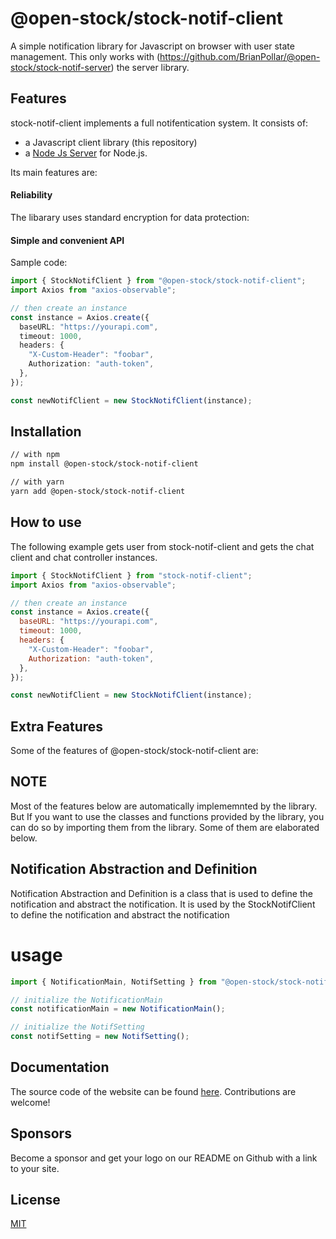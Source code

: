 # @open-stock/stock-notif-client

A simple notification library for Javascript on browser with user state management.
This only works with (https://github.com/BrianPollar/@open-stock/stock-notif-server) the server library.

## Features

stock-notif-client implements a full notifentication system. It consists of:

- a Javascript client library (this repository)
- a [Node Js Server](https://github.com/BrianPollar/@open-stock/stock-notif-server) for Node.js.

Its main features are:

#### Reliability

The libarary uses standard encryption for data protection:

#### Simple and convenient API

Sample code:

```ts
import { StockNotifClient } from "@open-stock/stock-notif-client";
import Axios from "axios-observable";

// then create an instance
const instance = Axios.create({
  baseURL: "https://yourapi.com",
  timeout: 1000,
  headers: {
    "X-Custom-Header": "foobar",
    Authorization: "auth-token",
  },
});

const newNotifClient = new StockNotifClient(instance);
```

## Installation

```bash
// with npm
npm install @open-stock/stock-notif-client

// with yarn
yarn add @open-stock/stock-notif-client
```

## How to use

The following example gets user from stock-notif-client and gets the chat client and chat controller instances.

```js
import { StockNotifClient } from "stock-notif-client";
import Axios from "axios-observable";

// then create an instance
const instance = Axios.create({
  baseURL: "https://yourapi.com",
  timeout: 1000,
  headers: {
    "X-Custom-Header": "foobar",
    Authorization: "auth-token",
  },
});

const newNotifClient = new StockNotifClient(instance);
```

## Extra Features

Some of the features of @open-stock/stock-notif-client are:

## NOTE

Most of the features below are automatically implememnted by the library. But If you want to use the classes and functions provided by the library, you can do so by importing them from the library.
Some of them are elaborated below.

## Notification Abstraction and Definition

Notification Abstraction and Definition is a class that is used to define the notification and abstract the notification. It is used by the StockNotifClient to define the notification and abstract the notification

# usage

```ts
import { NotificationMain, NotifSetting } from "@open-stock/stock-notif-client";

// initialize the NotificationMain
const notificationMain = new NotificationMain();

// initialize the NotifSetting
const notifSetting = new NotifSetting();
```

## Documentation

The source code of the website can be found [here](https://github.com/BrianPollar/@open-stock/stock-notif-client). Contributions are welcome!

## Sponsors

Become a sponsor and get your logo on our README on Github with a link to your site.

## License

[MIT](LICENSE)
